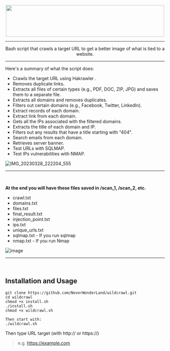 <p align="center">
   <img width="500" height="100" src="https://user-images.githubusercontent.com/64184513/226793206-8a6e3449-d3da-4520-8561-923479048555.png"
</p>
<hr>

<p align="center">
Bash script that crawls a target URL to get a better image of what is tied to a website.
</p>
<hr>

Here's a summary of what the script does:

- Crawls the target URL using Hakrawler .
- Removes duplicate links.
- Extracts all files of certain types (e.g., PDF, DOC, ZIP, JPG) and saves them to a separate file.
- Extracts all domains and removes duplicates.
- Filters out certain domains (e.g., Facebook, Twitter, LinkedIn).
- Extract records of each domain.
- Extract link from each domain.
- Gets all the IPs associated with the filtered domains.
- Extracts the title of each domain and IP.
- Filters out any results that have a title starting with "404".
- Search emails from each domain.
- Retrieves server banner.
- Test URLs with SQLMAP.
- Test IPs vulnerabilities with NMAP.

![IMG_20230328_222204_555](https://user-images.githubusercontent.com/64184513/228413867-14afd1d6-9687-445d-9503-8077a7769bf5.jpg)

<hr><br>

**At the end you will have these files saved in /scan_1, /scan_2, etc.**

- crawl.txt  
- domains.txt  
- files.txt  
- final_result.txt  
- injection_point.txt  
- ips.txt  
- unique_urls.txt
- sqlmap.txt - If you run sqlmap
- nmap.txt - If you run Nmap

![image](https://user-images.githubusercontent.com/64184513/228380278-6bb75044-03e6-4172-b998-f404ae46f22e.png)

<hr><br>

## Installation and Usage
```
git clone https://github.com/NeverWonderLand/wildcrawl.git
cd wildcrawl
chmod +x install.sh
./install.sh
chmod +x wildcrawl.sh

Then start with:
./wildcrawl.sh
```

Then type URL target (with http:// or https://)
> e.g. https://example.com
